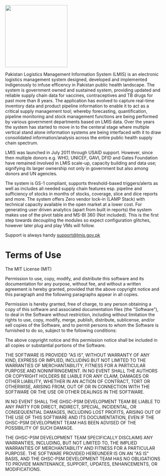 <img src='https://repository-images.githubusercontent.com/183605059/0cb64f00-6b79-11e9-8308-1a47a4e677d7' width='200'>


Pakistan Logistics Management Information System (LMIS) is an electronic logistics management system designed, developed and implemented indigenously to infuse efficency in Pakistan public health landscape.  The system is government owned and sustained system, providing updated and reliable supply chain data for vaccines, contraceptives and TB drugs for past more than 8 years. The application has evolved to capture real-time inventory data and product pipeline information to enable it to act as a critical supply management tool; whereby forecasting, quantification, pipeline monitoring and stock management functions are being performed by various government departments based on LMIS data. Over the years the system has started to move in to the centeral stage where multiple vertical stand alone information systems are being interfaced with it to draw consolidated information/analysis across the entire public health supply chain spectrum. 

LMIS was launched in July 2011 through USAID support. However, since then multiple donors e.g. WHO, UNICEF, GAVI, DFID and Gates Foundation have remained involved in LMIS scale-up, capacity building and data use; signifying its larger ownership not only in government but also among donors and UN agencies. 

The system is GS-1 compliant, supports threshold-based triggers/alerts as well as includes all needed supply chain features esp. pipeline and sufficiency of stocks in months of stocks, coverage, slice and dice reports and more. The system offers Zero vendor lock-in (LAMP Stack) with technical capacity available in the open market at a lower cost.  For generating user driven analytics (apart from built in reports) the system makes use of the pivot table and MS-BI 360 (Not included). This is the first step towards decoupling the modules so expect configuration glitches, however later plug and play VMs will follow. 

Support is always handy support@lmis.gov.pk 

# Terms of Use
The MIT License (MIT)

Permission to use, copy, modify, and distribute this software and its
documentation for any purpose, without fee, and without a written agreement is
hereby granted, provided that the above copyright notice and this paragraph and
the following paragraphs appear in all copies.

Permission is hereby granted, free of charge, to any person obtaining a copy
of this software and associated documentation files (the "Software"), to deal
in the Software without restriction, including without limitation the rights
to use, copy, modify, merge, publish, distribute, sublicense, and/or sell
copies of the Software, and to permit persons to whom the Software is
furnished to do so, subject to the following conditions:

The above copyright notice and this permission notice shall be included in
all copies or substantial portions of the Software.

THE SOFTWARE IS PROVIDED "AS IS", WITHOUT WARRANTY OF ANY KIND, EXPRESS OR
IMPLIED, INCLUDING BUT NOT LIMITED TO THE WARRANTIES OF MERCHANTABILITY,
FITNESS FOR A PARTICULAR PURPOSE AND NONINFRINGEMENT. IN NO EVENT SHALL THE
AUTHORS OR COPYRIGHT HOLDERS BE LIABLE FOR ANY CLAIM, DAMAGES OR OTHER
LIABILITY, WHETHER IN AN ACTION OF CONTRACT, TORT OR OTHERWISE, ARISING FROM,
OUT OF OR IN CONNECTION WITH THE SOFTWARE OR THE USE OR OTHER DEALINGS IN
THE SOFTWARE.

IN NO EVENT SHALL THE GHSC-PSM DEVELOPMENT TEAM BE LIABLE TO ANY PARTY FOR
DIRECT, INDIRECT, SPECIAL, INCIDENTAL, OR CONSEQUENTIAL DAMAGES, INCLUDING LOST
PROFITS, ARISING OUT OF THE USE OF THIS SOFTWARE AND ITS DOCUMENTATION, EVEN IF
THE GHSC-PSM DEVELOPMENT TEAM HAS BEEN ADVISED OF THE POSSIBILITY OF SUCH DAMAGE.

THE GHSC-PSM DEVELOPMENT TEAM SPECIFICALLY DISCLAIMS ANY WARRANTIES, INCLUDING,
BUT NOT LIMITED TO, THE IMPLIED WARRANTIES OF MERCHANTABILITY AND FITNESS FOR A
PARTICULAR PURPOSE. THE SOFTWARE PROVIDED HEREUNDER IS ON AN "AS IS" BASIS, AND
THE GHSC-PSM DEVELOPMENT TEAM HAS NO OBLIGATIONS TO PROVIDE MAINTENANCE, SUPPORT,
UPDATES, ENHANCEMENTS, OR MODIFICATIONS.
